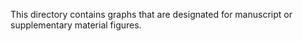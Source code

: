This directory contains graphs that are designated for manuscript or supplementary material figures.
